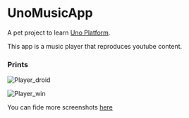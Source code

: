 # UnoMusicApp

A pet project to learn [Uno Platform](https://platform.uno/).

This app is a music player that reproduces youtube content.


### Prints

![Player_droid](https://user-images.githubusercontent.com/20712372/199860562-44118e73-55e4-46f3-a5de-8ebfe41ba90e.png)

![Player_win](https://user-images.githubusercontent.com/20712372/199860628-3ab50b0a-f0e7-4285-9364-93a6700a67d0.png)

You can fide more screenshots [here](https://github.com/pictos/UnoMusicApp/tree/master/Prints)
